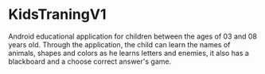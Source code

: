 # KidsTraningV1
Android educational application for children between the ages of 03 and 08 years old. Through the application, the child can learn the names of animals, shapes and colors as he learns letters and enemies, it also has a blackboard and a choose correct answer's game.
